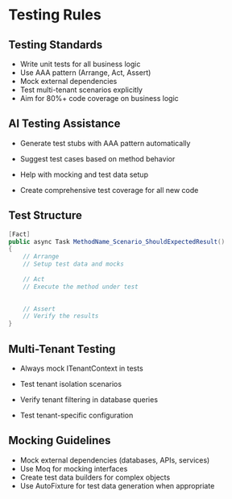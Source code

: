 # Testing Rules

## Testing Standards

- Write unit tests for all business logic
- Use AAA pattern (Arrange, Act, Assert)
- Mock external dependencies
- Test multi-tenant scenarios explicitly
- Aim for 80%+ code coverage on business logic

## AI Testing Assistance

- Generate test stubs with AAA pattern automatically
- Suggest test cases based on method behavior

- Help with mocking and test data setup
- Create comprehensive test coverage for all new code

## Test Structure

```csharp
[Fact]
public async Task MethodName_Scenario_ShouldExpectedResult()
{
    // Arrange
    // Setup test data and mocks
    
    // Act
    // Execute the method under test
    

    // Assert
    // Verify the results
}

```

## Multi-Tenant Testing

- Always mock ITenantContext in tests
- Test tenant isolation scenarios

- Verify tenant filtering in database queries
- Test tenant-specific configuration

## Mocking Guidelines

- Mock external dependencies (databases, APIs, services)
- Use Moq for mocking interfaces
- Create test data builders for complex objects
- Use AutoFixture for test data generation when appropriate
